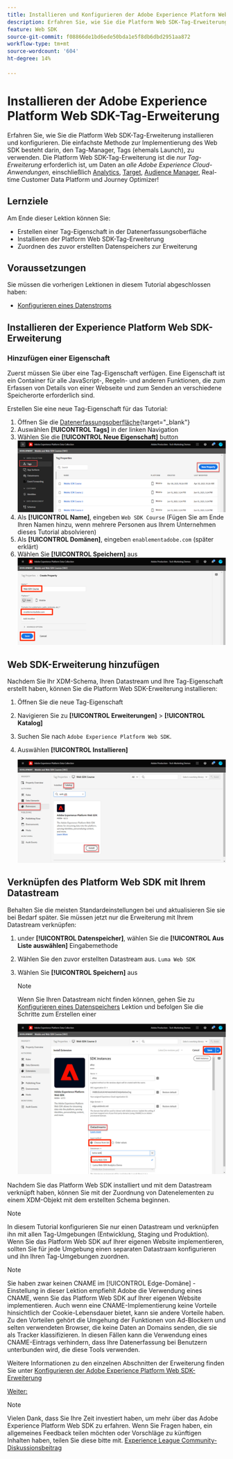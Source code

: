 ```yaml
---
title: Installieren und Konfigurieren der Adobe Experience Platform Web SDK-Tag-Erweiterung
description: Erfahren Sie, wie Sie die Platform Web SDK-Tag-Erweiterung in der Datenerfassungsoberfläche installieren und konfigurieren. Diese Lektion ist Teil des Tutorials zum Implementieren von Adobe Experience Cloud mit Web SDK.
feature: Web SDK
source-git-commit: f08866de1bd6ede50bda1e5f8db6dbd2951aa872
workflow-type: tm+mt
source-wordcount: '604'
ht-degree: 14%

---
```


# Installieren der Adobe Experience Platform Web SDK-Tag-Erweiterung

Erfahren Sie, wie Sie die Platform Web SDK-Tag-Erweiterung installieren und konfigurieren. Die einfachste Methode zur Implementierung des Web SDK besteht darin, den Tag-Manager, Tags (ehemals Launch), zu verwenden. Die Platform Web SDK-Tag-Erweiterung ist die _nur Tag-Erweiterung_ erforderlich ist, um Daten an _alle Adobe Experience Cloud-Anwendungen_, einschließlich [Analytics](setup-analytics.md), [Target](setup-target.md), [Audience Manager](setup-audience-manager.md), Real-time Customer Data Platform und Journey Optimizer!

## Lernziele

Am Ende dieser Lektion können Sie:

* Erstellen einer Tag-Eigenschaft in der Datenerfassungsoberfläche
* Installieren der Platform Web SDK-Tag-Erweiterung
* Zuordnen des zuvor erstellten Datenspeichers zur Erweiterung

## Voraussetzungen

Sie müssen die vorherigen Lektionen in diesem Tutorial abgeschlossen haben:

* [Konfigurieren eines Datenstroms](configure-datastream.md)

## Installieren der Experience Platform Web SDK-Erweiterung

### Hinzufügen einer Eigenschaft

Zuerst müssen Sie über eine Tag-Eigenschaft verfügen. Eine Eigenschaft ist ein Container für alle JavaScript-, Regeln- und anderen Funktionen, die zum Erfassen von Details von einer Webseite und zum Senden an verschiedene Speicherorte erforderlich sind.

Erstellen Sie eine neue Tag-Eigenschaft für das Tutorial:

1. Öffnen Sie die [Datenerfassungsoberfläche](https://launch.adobe.com/){target="_blank"}
1. Auswählen **[!UICONTROL Tags]** in der linken Navigation
1. Wählen Sie die **[!UICONTROL Neue Eigenschaft]** button
   ![Neue Eigenschaft hinzufügen](assets/websdk-property-addNewProperty.png)
1. Als **[!UICONTROL Name]**, eingeben `Web SDK Course` (Fügen Sie am Ende Ihren Namen hinzu, wenn mehrere Personen aus Ihrem Unternehmen dieses Tutorial absolvieren)
1. Als **[!UICONTROL Domänen]**, eingeben `enablementadobe.com` (später erklärt)
1. Wählen Sie **[!UICONTROL Speichern]** aus
   ![Eigenschaftendetails](assets/websdk-property-propertyDetails.png)

## Web SDK-Erweiterung hinzufügen

Nachdem Sie Ihr XDM-Schema, Ihren Datastream und Ihre Tag-Eigenschaft erstellt haben, können Sie die Platform Web SDK-Erweiterung installieren:

1. Öffnen Sie die neue Tag-Eigenschaft
1. Navigieren Sie zu **[!UICONTROL Erweiterungen]** > **[!UICONTROL Katalog]**
1. Suchen Sie nach `Adobe Experience Platform Web SDK`.
1. Auswählen **[!UICONTROL Installieren]**

   ![Installieren der Web SDK-Erweiterung](assets/extension-platform-web-sdk.jpg)


## Verknüpfen des Platform Web SDK mit Ihrem Datastream

Behalten Sie die meisten Standardeinstellungen bei und aktualisieren Sie sie bei Bedarf später. Sie müssen jetzt nur die Erweiterung mit Ihrem Datastream verknüpfen:

1. under **[!UICONTROL Datenspeicher]**, wählen Sie die **[!UICONTROL Aus Liste auswählen]** Eingabemethode
1. Wählen Sie den zuvor erstellten Datastream aus. `Luma Web SDK`
1. Wählen Sie **[!UICONTROL Speichern]** aus

   >[!NOTE]
   >
   > Wenn Sie Ihren Datastream nicht finden können, gehen Sie zu [Konfigurieren eines Datenspeichers](configure-datastream.md) Lektion und befolgen Sie die Schritte zum Erstellen einer

   ![Datenspeicherauswahl](assets/extension-luma-web-sdk-datastream-extension.png)

Nachdem Sie das Platform Web SDK installiert und mit dem Datastream verknüpft haben, können Sie mit der Zuordnung von Datenelementen zu einem XDM-Objekt mit dem erstellten Schema beginnen.

>[!NOTE]
>
>In diesem Tutorial konfigurieren Sie nur einen Datastream und verknüpfen ihn mit allen Tag-Umgebungen (Entwicklung, Staging und Produktion). Wenn Sie das Platform Web SDK auf Ihrer eigenen Website implementieren, sollten Sie für jede Umgebung einen separaten Datastraam konfigurieren und ihn Ihren Tag-Umgebungen zuordnen.

>[!NOTE]
>
>Sie haben zwar keinen CNAME im [!UICONTROL Edge-Domäne] -Einstellung in dieser Lektion empfiehlt Adobe die Verwendung eines CNAME, wenn Sie das Platform Web SDK auf Ihrer eigenen Website implementieren. Auch wenn eine CNAME-Implementierung keine Vorteile hinsichtlich der Cookie-Lebensdauer bietet, kann sie andere Vorteile haben. Zu den Vorteilen gehört die Umgehung der Funktionen von Ad-Blockern und selten verwendeten Browser, die keine Daten an Domains senden, die sie als Tracker klassifizieren. In diesen Fällen kann die Verwendung eines CNAME-Eintrags verhindern, dass Ihre Datenerfassung bei Benutzern unterbunden wird, die diese Tools verwenden.

Weitere Informationen zu den einzelnen Abschnitten der Erweiterung finden Sie unter [Konfigurieren der Adobe Experience Platform Web SDK-Erweiterung](https://experienceleague.adobe.com/docs/experience-platform/edge/extension/web-sdk-extension-configuration.html?lang=de)



[Weiter: ](create-data-elements.md)

>[!NOTE]
>
>Vielen Dank, dass Sie Ihre Zeit investiert haben, um mehr über das Adobe Experience Platform Web SDK zu erfahren. Wenn Sie Fragen haben, ein allgemeines Feedback teilen möchten oder Vorschläge zu künftigen Inhalten haben, teilen Sie diese bitte mit. [Experience League Community-Diskussionsbeitrag](https://experienceleaguecommunities.adobe.com/t5/adobe-experience-platform-launch/tutorial-discussion-implement-adobe-experience-cloud-with-web/td-p/444996)
